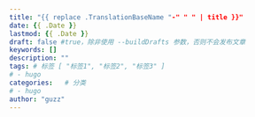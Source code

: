 ```yaml
---
title: "{{ replace .TranslationBaseName "-" " " | title }}"
date: {{ .Date }}
lastmod: {{ .Date }}
draft: false #true，除非使用 --buildDrafts 参数，否则不会发布文章
keywords: []
description: ""
tags: # 标签 [ "标签1", "标签2", "标签3" ]
# - hugo
categories:   # 分类
# - hugo
author: "guzz"
---
```




<!--more-->
